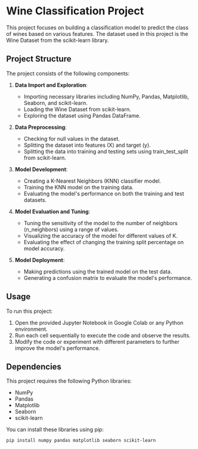 # Wine Classification Project

This project focuses on building a classification model to predict the class of wines based on various features. The dataset used in this project is the Wine Dataset from the scikit-learn library.

## Project Structure

The project consists of the following components:

1. **Data Import and Exploration**: 
   - Importing necessary libraries including NumPy, Pandas, Matplotlib, Seaborn, and scikit-learn.
   - Loading the Wine Dataset from scikit-learn.
   - Exploring the dataset using Pandas DataFrame.

2. **Data Preprocessing**:
   - Checking for null values in the dataset.
   - Splitting the dataset into features (X) and target (y).
   - Splitting the data into training and testing sets using train_test_split from scikit-learn.

3. **Model Development**:
   - Creating a K-Nearest Neighbors (KNN) classifier model.
   - Training the KNN model on the training data.
   - Evaluating the model's performance on both the training and test datasets.

4. **Model Evaluation and Tuning**:
   - Tuning the sensitivity of the model to the number of neighbors (n_neighbors) using a range of values.
   - Visualizing the accuracy of the model for different values of K.
   - Evaluating the effect of changing the training split percentage on model accuracy.

5. **Model Deployment**:
   - Making predictions using the trained model on the test data.
   - Generating a confusion matrix to evaluate the model's performance.

## Usage

To run this project:

1. Open the provided Jupyter Notebook in Google Colab or any Python environment.
2. Run each cell sequentially to execute the code and observe the results.
3. Modify the code or experiment with different parameters to further improve the model's performance.

## Dependencies

This project requires the following Python libraries:

- NumPy
- Pandas
- Matplotlib
- Seaborn
- scikit-learn

You can install these libraries using pip:

```bash
pip install numpy pandas matplotlib seaborn scikit-learn